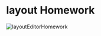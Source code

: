 # layout Homework
![layoutEditorHomework](https://user-images.githubusercontent.com/50354222/161812459-0242ffb2-de13-41bd-ae57-acedd5f98bc3.gif)
